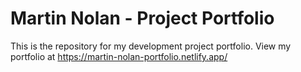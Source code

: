 # Martin Nolan - Project Portfolio

This is the repository for my development project portfolio.
View my portfolio at https://martin-nolan-portfolio.netlify.app/
